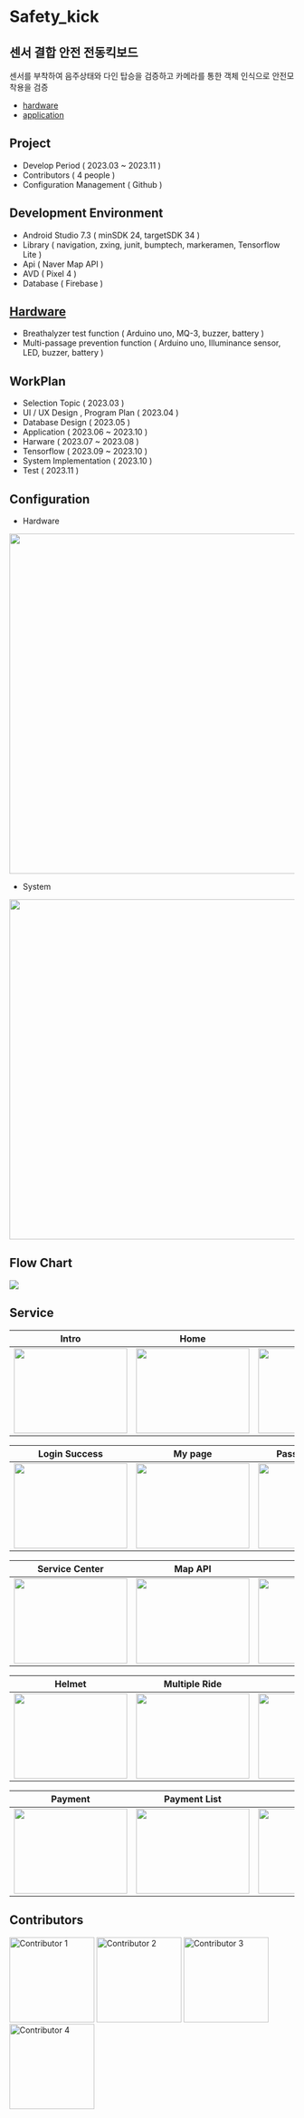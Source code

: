 # Safety_kick
## 센서 결합 안전 전동킥보드
센서를 부착하여 음주상태와 다인 탑승을 검증하고 카메라를 통한 객체 인식으로 안전모 착용을 검증

- [hardware](https://github.com/Seong-A/safety_kick_hardware.git) 
- [application](https://github.com/Seong-A/safety_kick.git)

## Project
- Develop Period ( 2023.03 ~ 2023.11 )
- Contributors ( 4 people )
- Configuration Management ( Github )

## Development Environment
- Android Studio 7.3 ( minSDK 24, targetSDK 34 )
- Library ( navigation, zxing, junit, bumptech, markeramen, Tensorflow Lite )
- Api ( Naver Map API )
- AVD ( Pixel 4 )
- Database ( Firebase )

## [Hardware](https://github.com/Seong-A/safety_kick_hardware.git)
- Breathalyzer test function ( Arduino uno, MQ-3, buzzer, battery )
- Multi-passage prevention function ( Arduino uno, Illuminance sensor, LED, buzzer, battery )

## WorkPlan
- Selection Topic ( 2023.03 )
- UI / UX Design , Program Plan ( 2023.04 )
- Database Design ( 2023.05 )
- Application ( 2023.06 ~ 2023.10 )
- Harware ( 2023.07 ~ 2023.08 )
- Tensorflow ( 2023.09 ~ 2023.10 )
- System Implementation ( 2023.10 )
- Test ( 2023.11 )

## Configuration
- Hardware

<img width="600" src="https://github.com/Seong-A/safety_kick/assets/83965377/ad036deb-2009-462c-994e-d8ba44210160">

- System

<img width="600" src="https://github.com/Seong-A/safety_kick/assets/83965377/1efbce6c-cf0f-4c13-be63-85e52805670d">


## Flow Chart
<img src="https://github.com/Seong-A/safety_kick/assets/83965377/f0644727-6159-4432-b595-a8dff4cc94d3">

  
## Service 
| Intro | Home | Login | Sign Up |
| --- | --- | --- | --- |
| <img width="200" height="150" src="https://github.com/Seong-A/safety_kick/assets/83965377/c2ece0df-39af-4e89-9421-97714d9cc786"> | <img width="200" height="150" src="https://github.com/Seong-A/safety_kick/assets/83965377/1f5d77ce-aa6d-4b63-907a-e08e52e14fd0"> | <img width="200" height="150" src="https://github.com/Seong-A/safety_kick/assets/83965377/281647a6-f04c-47c9-862a-d2e2432a0fa6"> | <img width="200" height="150" src="https://github.com/Seong-A/safety_kick/assets/83965377/7421669a-05ef-484a-8c18-6a6f26dc56a6"> |

| Login Success | My page | Password Modify | Run Info |
| --- | --- | --- | --- |
| <img width="200" height="150" src="https://github.com/Seong-A/safety_kick/assets/83965377/022c7c24-90fe-43e2-81f5-afc133264998"> | <img width="200" height="150" src="https://github.com/Seong-A/safety_kick/assets/83965377/b0bc7741-f356-4ec6-80c7-482c20afa5ba"> | <img width="200" height="150" src="https://github.com/Seong-A/safety_kick/assets/83965377/4aa85f5c-b893-45e5-9e35-9b42570629e0"> | <img width="200" height="150" src="https://github.com/Seong-A/safety_kick/assets/83965377/9a72e476-9911-4070-aa4c-219095dd58cb"> |

| Service Center | Map API | QR Scan | Alcohol |
| --- | --- | --- | --- |
| <img width="200" height="150" src="https://github.com/Seong-A/safety_kick/assets/83965377/8b2a6b87-f332-45ba-85cb-bc55beb01cdd"> | <img width="200" height="150" src="https://github.com/Seong-A/safety_kick/assets/83965377/1a84dccb-c7b2-4cf3-b9ce-56f322e6e091"> | <img width="200" height="150" src="https://github.com/Seong-A/safety_kick/assets/83965377/44f0a350-9d16-445a-84a0-5944c93459c5"> | <img width="200" height="150" src="https://github.com/Seong-A/safety_kick/assets/83965377/a63bc33b-bbdf-4fa0-ac34-7364930cba79"> |

| Helmet | Multiple Ride | Rent | Return |
| --- | --- | --- | --- |
| <img width="200" height="150" src="https://github.com/Seong-A/safety_kick/assets/83965377/4a1b03fb-8d3e-4d32-860c-9d1906f65bdc"> | <img width="200" height="150" src="https://github.com/Seong-A/safety_kick/assets/83965377/c2f97228-316c-4012-a292-64bebbc1099a"> | <img width="200" height="150" src="https://github.com/Seong-A/safety_kick/assets/83965377/2b3c49ae-f5d1-4576-baf1-c1b909454952"> | <img width="200" height="150" src="https://github.com/Seong-A/safety_kick/assets/83965377/66f7f688-c668-4f3e-bda7-2bb91d64da91"> |

| Payment | Payment List | Run List |
| --- | --- | --- |
| <img width="200" height="150" src="https://github.com/Seong-A/safety_kick/assets/83965377/cd9f7a7f-168f-4710-98b0-51b870c88a46"> | <img width="200" height="150" src="https://github.com/Seong-A/safety_kick/assets/83965377/0ac39d4b-c711-452c-8efa-a080b01d7abf"> | <img width="200" height="150" src="https://github.com/Seong-A/safety_kick/assets/83965377/6c4f24cb-61f6-43d2-aff1-acdd6d1ebe3b"> |

## Contributors

[<img width="150" alt="Contributor 1" src="https://github.com/Seong-A/safety_kick/assets/83965377/2caca8a6-8590-4e6b-a649-fd3568536487">](https://github.com/Seong-A)
[<img width="150" alt="Contributor 2" src="https://github.com/Seong-A/safety_kick/assets/83965377/591a57d4-5e9c-4e90-ae50-9dbc0791a6b9">](https://github.com/chaeseo)
[<img width="150" alt="Contributor 3" src="https://github.com/Seong-A/safety_kick/assets/83965377/53f22d42-017a-4522-ba5b-4dddc4227458">](https://github.com/grace612)
[<img width="150" alt="Contributor 4" src="https://github.com/Seong-A/safety_kick/assets/83965377/cf8a1ffb-ba8e-40bf-9e18-7f6eead0c56d">](https://github.com/kyungchan0616)


